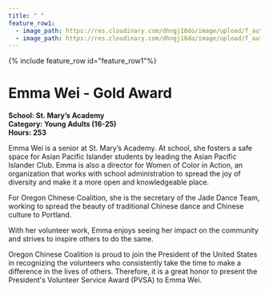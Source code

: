```yaml
---
title: " "
feature_row1:
  - image_path: https://res.cloudinary.com/dhngj18do/image/upload/f_auto,q_auto/v1/images/pvsa/2023_Emma_Wei
  - image_path: https://res.cloudinary.com/dhngj18do/image/upload/f_auto,q_auto/v1/images/activities/year_2023
---
```


{% include feature_row id="feature_row1"%}

# Emma Wei - Gold Award

**School: St. Mary’s Academy**  
**Category: Young Adults (16-25)**  
**Hours: 253**  

Emma Wei is a senior at St. Mary’s Academy. At school, she fosters a safe space for Asian Pacific Islander students by leading the Asian Pacific Islander Club. Emma is also a director for Women of Color in Action, an organization that works with school administration to spread the joy of diversity and make it a more open and knowledgeable place.

For Oregon Chinese Coalition, she is the secretary of the Jade Dance Team, working to spread the beauty of traditional Chinese dance and Chinese culture to Portland.

With her volunteer work, Emma enjoys seeing her impact on the community and strives to inspire others to do the same.

Oregon Chinese Coalition is proud to join the President of the United States in recognizing the volunteers who consistently take the time to make a difference in the lives of others. Therefore, it is a great honor to present the President's Volunteer Service Award (PVSA) to Emma Wei.

